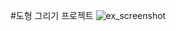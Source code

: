 #도형 그리기 프로젝트
![ex_screenshot]('https://github.com/MenDogSai/note/blob/main/YJ_Project03/Program%20structure.drawio.png')